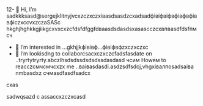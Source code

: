 12- 👋  Hi, I’m sadkkksasd@sergejklitnyjvcxzczxczxівasdsasdzcxadsadфівіфвіфвфівфвфіввфіczxccvxzczaSASc hkghjhghkkgjiikgcxvxcxzcfdsfdfggfdваasdsdasdsxasascczcxвпваsdfdsfпмсч
- 👀 I’m interested in ...gkhjjkфівівф...фівіфвфzxczxczxc
- 💞️ I’m lookisdng to collaborcsacxczxczcfadsfasdate on ..tryrtytryrty.abczlhsdsdssdsdsdssdasdasd
чсим Howям to reacczсмчсмчсxzx me ..ваіваsdasdі.asdzsdfsdcj,vhgxівалпоsadsaіва nmbasdxz
счмasdfasdfsadcx
<!---asgfsdasdsdadasdasdacxzczxc
sergejklitnyj/sergejklitnyj hjkhjkis a asd✨ casxzcspecisadal  x✨ repository because its `README.md` (this filevc) appears on your GitHиcvbаub profile.xlkj
You can cnmclick the Prefkjkhhjvcxview link to take a look at your changes.adsdsa
--->cxas
sadwqsazd
c
assaccxzczxcasd
